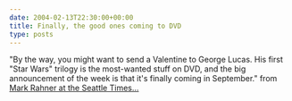 ```yaml
---
date: 2004-02-13T22:30:00+00:00
title: Finally, the good ones coming to DVD
type: posts
---
```

"By the way, you might want to send a Valentine to George Lucas. His first "Star Wars" trilogy is the most-wanted stuff on DVD, and the big announcement of the week is that it's finally coming in September." from [Mark Rahner at the Seattle Times...](https://seattletimes.nwsource.com/html/movies/video.html)
